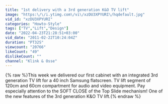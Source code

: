 ```yaml
---
title: "1st delivery with a 3rd generation K&O TV lift"
image: "https:\/\/i.ytimg.com\/vi\/xzDU3XPYURI\/hqdefault.jpg"
vid_id: "xzDU3XPYURI"
categories: "Howto-Style"
tags: ["TV","Lift","Design"]
date: "2022-04-23T21:28:51+03:00"
vid_date: "2011-02-22T10:24:04Z"
duration: "PT32S"
viewcount: "20766"
likeCount: "49"
dislikeCount: ""
channel: "Klink & Osse"
---
```

{% raw %}This week we delivered our first cabinet with an integrated 3rd generation TV lift for a 40 inch Samsung flatscreen. TV lift segment of 120cm and 60cm compartment for audio and video equipment. Pay especially attention to the SOFT CLOSE of the Top Slide mechanism! One of the new features of the 3rd generation K&amp;O TV lift.{% endraw %}
